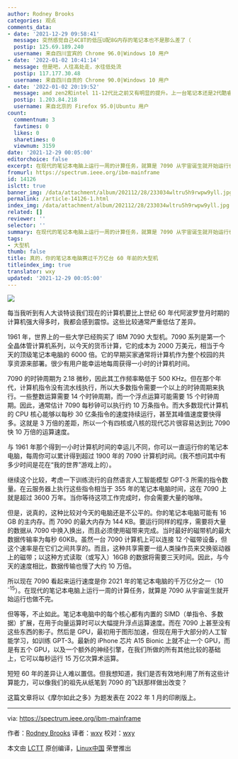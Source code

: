 ```yaml
---
author: Rodney Brooks
categories: 观点
comments_data:
- date: '2021-12-29 09:58:41'
  message: 突然感觉自己4C8T的低压U配8G内存的笔记本也不是那么差了（
  postip: 125.69.189.240
  username: 来自四川宜宾的 Chrome 96.0|Windows 10 用户
- date: '2022-01-02 10:41:14'
  message: 但是吧，人往高处走，水往低处流
  postip: 117.177.30.48
  username: 来自四川自贡的 Chrome 90.0|Windows 10 用户
- date: '2022-01-02 20:19:52'
  message: amd zen2和intel 11-12代比之前又有明显的提升。上一台笔记本还是2代酷睿，一年多前升级到zen2
  postip: 1.203.84.218
  username: 来自北京的 Firefox 95.0|Ubuntu 用户
count:
  commentnum: 3
  favtimes: 0
  likes: 0
  sharetimes: 0
  viewnum: 3159
date: '2021-12-29 00:05:00'
editorchoice: false
excerpt: 在现代的笔记本电脑上运行一周的计算任务，就算是 7090 从宇宙诞生就开始运行也做不完。
fromurl: https://spectrum.ieee.org/ibm-mainframe
id: 14126
islctt: true
banner_img: /data/attachment/album/202112/28/233034wltru5h9rwpw9yll.jpg
permalink: /article-14126-1.html
index_img: /data/attachment/album/202112/28/233034wltru5h9rwpw9yll.jpg.thumb.jpg
related: []
reviewer: ''
selector: ''
summary: 在现代的笔记本电脑上运行一周的计算任务，就算是 7090 从宇宙诞生就开始运行也做不完。
tags:
- 大型机
thumb: false
title: 真的，你的笔记本电脑赛过千万亿台 60 年前的大型机
titleindex_img: true
translator: wxy
updated: '2021-12-29 00:05:00'
---
```


![](/data/attachment/album/202112/28/233034wltru5h9rwpw9yll.jpg)


每当我听到有人大谈特谈我们现在的计算机要比上世纪 60 年代阿波罗登月时期的计算机强大得多时，我都会感到震惊。这些比较通常严重低估了差异。


1961 年，世界上的一些大学已经购买了 IBM 7090 大型机。7090 系列是第一个全晶体管计算机系列，以今天的货币计算，它的成本为 2000 万美元，相当于今天的顶级笔记本电脑的 6000 倍。它的早期买家通常将计算机作为整个校园的共享资源来部署。很少有用户能幸运地每周获得一小时的计算机时间。


7090 的时钟周期为 2.18 微秒，因此其工作频率略低于 500 KHz。但在那个年代，计算机指令没有流水线执行，所以大多数指令需要一个以上的时钟周期来执行。一些整数运算需要 14 个时钟周期，而一个浮点运算可能需要 15 个时钟周期。因此，通常估计 7090 每秒钟可以执行约 10 万条指令。而大多数现代计算机的 CPU 核心能够以每秒 30 亿条指令的速度持续运行，甚至其峰值速度要快得多。这就是 3 万倍的差距，所以一个有四核或八核的现代芯片很容易达到比 7090 快 10 万倍的运算速度。


与 1961 年那个得到一小时计算机时间的幸运儿不同，你可以一直运行你的笔记本电脑，每周你可以累计得到超过 1900 年的 7090 计算机时间。(我不想问其中有多少时间是花在“我的世界”游戏上的）。


继续这个比较，考虑一下训练流行的自然语言人工智能模型 GPT-3 所需的指令数量。在云服务器上执行这些指令相当于 355 年的笔记本电脑时间，这在 7090 上就是超过 3600 万年。当你等待这项工作完成时，你会需要大量的咖啡。


但是，说真的，这种比较对今天的电脑还是不公平的。你的笔记本电脑可能有 16 GB 的主内存。而 7090 的最大内存为 144 KB。要运行同样的程序，需要将大量的数据从 7090 中换入换出，而且必须使用磁带来完成。当时最好的磁带机的最大数据传输率为每秒 60KB。虽然一台 7090 计算机上可以连接 12 个磁带设备，但这个速率是在它们之间共享的。而且，这种共享需要一组人类操作员来交换驱动器上的磁带；以这种方式读取（或写入）16GB 的数据将需要三天时间。因此，与今天的速度相比，数据传输也慢了大约 10 万倍。


所以现在 7090 看起来运行速度是你 2021 年的笔记本电脑的千万亿分之一（10<sup> -15</sup>）。在现代的笔记本电脑上运行一周的计算任务，就算是 7090 从宇宙诞生就开始运行也做不完。


但等等，不止如此。笔记本电脑中的每个核心都有内置的 SIMD（单指令、多数据）扩展，在用于向量运算时可以大幅提升浮点运算速度。而在 7090 上甚至没有这些东西的影子。然后是 GPU，最初用于图形加速，但现在用于大部分的人工智能学习，如训练 GPT-3。最新的 iPhone 芯片 A15 Bionic 上就不止一个 GPU，而是有五个 GPU，以及一个额外的神经引擎，在我们所做的所有其他比较的基础上，它可以每秒运行 15 万亿次算术运算。


短短 60 年的差异让人难以置信。但我想知道，我们是否有效地利用了所有这些计算能力，可以像我们的祖先从纸笔到 7090 的飞跃那样做出改变？


这篇文章将以《摩尔如此之多》为题发表在 2022 年 1 月的印刷版上。




---


via: <https://spectrum.ieee.org/ibm-mainframe> 


作者：[Rodney Brooks](https://spectrum.ieee.org/u/rodney-brooks) 译者：[wxy](https://github.com/wxy) 校对：[wxy](https://github.com/wxy)


本文由 [LCTT](https://github.com/LCTT/TranslateProject) 原创编译，[Linux中国](/article-14123-1.html) 荣誉推出
